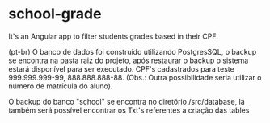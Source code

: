 # school-grade
It's an Angular app to filter students grades based in their CPF.


(pt-br)
O banco de dados foi construido utilizando PostgresSQL, o backup se encontra na pasta raiz do projeto, após restaurar o backup o sistema estará disponível para ser executado.
CPF's cadastrados para teste 999.999.999-99, 888.888.888-88. 
(Obs.: Outra possibilidade seria utilizar o número de matrícula do aluno).

O backup do banco "school" se encontra no diretório /src/database, lá também será possível encontrar os Txt's referentes a criação das tables
